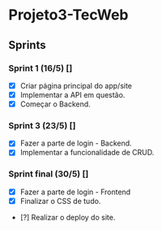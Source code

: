 # Projeto3-TecWeb
## Sprints
### Sprint 1 (16/5) []
- [x] Criar página principal do app/site
- [x] Implementar a API em questão.
- [x] Começar o Backend.

### Sprint 3 (23/5) []
- [x] Fazer a parte de login - Backend.
- [x] Implementar a funcionalidade de CRUD.

### Sprint final (30/5) []
- [x] Fazer a parte de login - Frontend
- [x] Finalizar o CSS de tudo.
- [?] Realizar o deploy do site.
